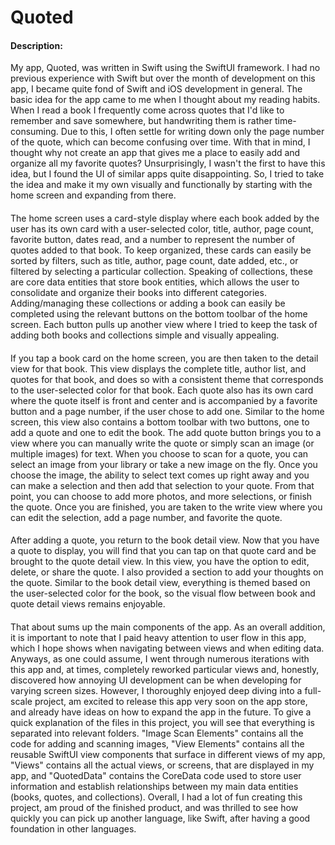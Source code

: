 # Quoted
#### Description:
My app, Quoted, was written in Swift using the SwiftUI framework. I had no previous experience with Swift but over the month of development on this app, I became quite fond of Swift and iOS development in general. The basic idea for the app came to me when I thought about my reading habits. When I read a book I frequently come across quotes that I'd like to remember and save somewhere, but handwriting them is rather time-consuming. Due to this, I often settle for writing down only the page number of the quote, which can become confusing over time. With that in mind, I thought why not create an app that gives me a place to easily add and organize all my favorite quotes? Unsurprisingly, I wasn't the first to have this idea, but I found the UI of similar apps quite disappointing. So, I tried to take the idea and make it my own visually and functionally by starting with the home screen and expanding from there.
####
The home screen uses a card-style display where each book added by the user has its own card with a user-selected color, title, author, page count, favorite button, dates read, and a number to represent the number of quotes added to that book. To keep organized, these cards can easily be sorted by filters, such as title, author, page count, date added, etc., or filtered by selecting a particular collection. Speaking of collections, these are core data entities that store book entities, which allows the user to consolidate and organize their books into different categories. Adding/managing these collections or adding a book can easily be completed using the relevant buttons on the bottom toolbar of the home screen. Each button pulls up another view where I tried to keep the task of adding both books and collections simple and visually appealing.
####
If you tap a book card on the home screen, you are then taken to the detail view for that book. This view displays the complete title, author list,  and quotes for that book, and does so with a consistent theme that corresponds to the user-selected color for that book. Each quote also has its own card where the quote itself is front and center and is accompanied by a favorite button and a page number, if the user chose to add one. Similar to the home screen, this view also contains a bottom toolbar with two buttons, one to add a quote and one to edit the book. The add quote button brings you to a view where you can manually write the quote or simply scan an image (or multiple images) for text. When you choose to scan for a quote, you can select an image from your library or take a new image on the fly. Once you choose the image, the ability to select text comes up right away and you can make a selection and then add that selection to your quote. From that point, you can choose to add more photos, and more selections, or finish the quote. Once you are finished, you are taken to the write view where you can edit the selection, add a page number, and favorite the quote.
####
After adding a quote, you return to the book detail view. Now that you have a quote to display, you will find that you can tap on that quote card and be brought to the quote detail view. In this view, you have the option to edit, delete, or share the quote. I also provided a section to add your thoughts on the quote. Similar to the book detail view, everything is themed based on the user-selected color for the book, so the visual flow between book and quote detail views remains enjoyable.
####
That about sums up the main components of the app. As an overall addition, it is important to note that I paid heavy attention to user flow in this app, which I hope shows when navigating between views and when editing data. Anyways, as one could assume, I went through numerous iterations with this app and, at times, completely reworked particular views and, honestly, discovered how annoying UI development can be when developing for varying screen sizes. However, I thoroughly enjoyed deep diving into a full-scale project, am excited to release this app very soon on the app store, and already have ideas on how to expand the app in the future. To give a quick explanation of the files in this project, you will see that everything is separated into relevant folders. "Image Scan Elements" contains all the code for adding and scanning images, "View Elements" contains all the reusable SwiftUI view components that surface in different views of my app, "Views" contains all the actual views, or screens, that are displayed in my app, and "QuotedData" contains the CoreData code used to store user information and establish relationships between my main data entities (books, quotes, and collections). Overall, I had a lot of fun creating this project, am proud of the finished product, and was thrilled to see how quickly you can pick up another language, like Swift, after having a good foundation in other languages.
